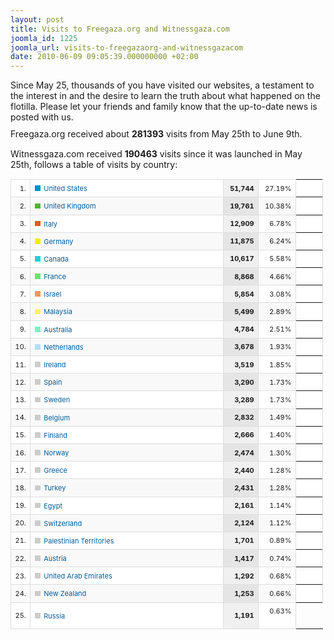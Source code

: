 ```yaml
---
layout: post
title: Visits to Freegaza.org and Witnessgaza.com
joomla_id: 1225
joomla_url: visits-to-freegazaorg-and-witnessgazacom
date: 2010-06-09 09:05:39.000000000 +02:00
---
```

<meta http-equiv="content-type" content="text/html; charset=utf-8" />
Since May 25, thousands of you have visited our websites, a testament to the interest in and the desire to learn the truth about what happened on the flotilla. Please let your friends and family know that the up-to-date news is posted with us.
<p style="margin-top: 10px; margin-right: 0px; margin-bottom: 15px; margin-left: 0px; padding: 0px;">Freegaza.org received about <strong>281393</strong> visits from May 25th to June 9th.</p>
<p style="margin-top: 10px; margin-right: 0px; margin-bottom: 15px; margin-left: 0px; padding: 0px;">Witnessgaza.com received <strong>190463</strong> visits since it was launched in May 25th, follows a table of visits by country:</p>
<p style="margin-top: 10px; margin-right: 0px; margin-bottom: 15px; margin-left: 0px; padding: 0px;">

</p>
<table id="f_table_graph" style="border-collapse: collapse; width: 500px; font-size: 11px;">
<tbody id="f_tbody_24">
<tr>
</tr>
</tbody>
<tbody id="f_tbody_0">
<tr>
<td style="text-align: right; background-image: initial; background-attachment: initial; background-origin: initial; background-clip: initial; background-color: #ffffff; width: 15px; background-position: initial initial; background-repeat: initial initial; padding: 0.6em; border: 1px solid #dddddd;">1.</td>
<td style="text-align: left; background-image: initial; background-attachment: initial; background-origin: initial; background-clip: initial; background-color: #ffffff; width: 294px; background-position: initial initial; background-repeat: initial initial; padding: 0.6em; border: 1px solid #dddddd;">
<div title="United States" id="f_primary_segment0" style="display: block; position: relative; width: 294px; height: 1.2em; margin: 0px;">
<div style="display: block; position: absolute; width: 294px; height: 1.2em; top: 0px; left: 0px; white-space: nowrap; overflow-x: hidden; overflow-y: hidden; text-overflow: ellipsis; padding: 0px; margin: 0px;">
<div style="background-image: initial; background-attachment: initial; background-origin: initial; background-clip: initial; background-color: #058dc7; position: relative; float: left; top: 0.2em; left: 0px; height: 0.8em; width: 0.8em; margin-right: 0.4em; background-position: initial initial; background-repeat: initial initial;"></div>
<div><a style="color: #005c9c; outline-style: none; outline-width: initial; outline-color: initial; text-decoration: none; margin-left: 1px;">United States</a></div>
</div>
</div>
</td>
<td style="text-align: right; background-image: initial; background-attachment: initial; background-origin: initial; background-clip: initial; background-color: #f0f0f0; width: 93px; font-weight: bold; background-position: initial initial; background-repeat: initial initial; padding: 0.6em; border: 1px solid #dddddd;">51,744</td>
<td id="f_pie_pct_0" style="text-align: right; background-image: initial; background-attachment: initial; background-origin: initial; background-clip: initial; background-color: #ffffff; width: 89px; background-position: initial initial; background-repeat: initial initial; padding: 0.6em; border: 1px solid #dddddd;">27.19%</td>
<td id="f_graph_pie" rowspan="25" style="text-align: center; border-top-width: 0px; border-right-width: 1px; border-bottom-width: 0px; border-left-width: 1px; border-top-style: initial; border-right-style: solid; border-bottom-style: initial; border-left-style: solid; border-top-color: initial; border-right-color: #dddddd; border-bottom-color: initial; border-left-color: #dddddd; background-image: initial; background-attachment: initial; background-origin: initial; background-clip: initial; background-color: #ffffff; width: 399px; vertical-align: top; padding: 0.6em;"><br /></td>
</tr>
</tbody>
<tbody id="f_tbody_1">
<tr>
<td style="text-align: right; background-image: initial; background-attachment: initial; background-origin: initial; background-clip: initial; background-color: #f9f9f9; width: 15px; background-position: initial initial; background-repeat: initial initial; padding: 0.6em; border: 1px solid #dddddd;">2.</td>
<td style="text-align: left; background-image: initial; background-attachment: initial; background-origin: initial; background-clip: initial; background-color: #f9f9f9; width: 294px; background-position: initial initial; background-repeat: initial initial; padding: 0.6em; border: 1px solid #dddddd;">
<div title="United Kingdom" id="f_primary_segment1" style="display: block; position: relative; width: 294px; height: 1.2em; margin: 0px;">
<div style="display: block; position: absolute; width: 294px; height: 1.2em; top: 0px; left: 0px; white-space: nowrap; overflow-x: hidden; overflow-y: hidden; text-overflow: ellipsis; padding: 0px; margin: 0px;">
<div style="background-image: initial; background-attachment: initial; background-origin: initial; background-clip: initial; background-color: #50b432; position: relative; float: left; top: 0.2em; left: 0px; height: 0.8em; width: 0.8em; margin-right: 0.4em; background-position: initial initial; background-repeat: initial initial;"></div>
<div><a style="color: #005c9c; outline-style: none; outline-width: initial; outline-color: initial; text-decoration: none; margin-left: 1px;">United Kingdom</a></div>
</div>
</div>
</td>
<td style="text-align: right; background-image: initial; background-attachment: initial; background-origin: initial; background-clip: initial; background-color: #e5e5e5; width: 93px; font-weight: bold; background-position: initial initial; background-repeat: initial initial; padding: 0.6em; border: 1px solid #dddddd;">19,761</td>
<td id="f_pie_pct_1" style="text-align: right; background-image: initial; background-attachment: initial; background-origin: initial; background-clip: initial; background-color: #f9f9f9; width: 89px; background-position: initial initial; background-repeat: initial initial; padding: 0.6em; border: 1px solid #dddddd;">10.38%</td>
<td style="border-top-width: 0px; border-right-width: 1px; border-bottom-width: 0px; border-left-width: 1px; border-top-style: initial; border-right-style: solid; border-bottom-style: initial; border-left-style: solid; border-top-color: initial; border-right-color: #dddddd; border-bottom-color: initial; border-left-color: #dddddd; text-align: right; background-image: initial; background-attachment: initial; background-origin: initial; background-clip: initial; background-color: #ffffff; width: 399px; background-position: initial initial; background-repeat: initial initial; padding: 0.6em;"></td>
</tr>
</tbody>
<tbody id="f_tbody_2">
<tr>
<td style="text-align: right; background-image: initial; background-attachment: initial; background-origin: initial; background-clip: initial; background-color: #ffffff; width: 15px; background-position: initial initial; background-repeat: initial initial; padding: 0.6em; border: 1px solid #dddddd;">3.</td>
<td style="text-align: left; background-image: initial; background-attachment: initial; background-origin: initial; background-clip: initial; background-color: #ffffff; width: 294px; background-position: initial initial; background-repeat: initial initial; padding: 0.6em; border: 1px solid #dddddd;">
<div title="Italy" id="f_primary_segment2" style="display: block; position: relative; width: 294px; height: 1.2em; margin: 0px;">
<div style="display: block; position: absolute; width: 294px; height: 1.2em; top: 0px; left: 0px; white-space: nowrap; overflow-x: hidden; overflow-y: hidden; text-overflow: ellipsis; padding: 0px; margin: 0px;">
<div style="background-image: initial; background-attachment: initial; background-origin: initial; background-clip: initial; background-color: #ed561b; position: relative; float: left; top: 0.2em; left: 0px; height: 0.8em; width: 0.8em; margin-right: 0.4em; background-position: initial initial; background-repeat: initial initial;"></div>
<div><a style="color: #005c9c; outline-style: none; outline-width: initial; outline-color: initial; text-decoration: none; margin-left: 1px;">Italy</a></div>
</div>
</div>
</td>
<td style="text-align: right; background-image: initial; background-attachment: initial; background-origin: initial; background-clip: initial; background-color: #f0f0f0; width: 93px; font-weight: bold; background-position: initial initial; background-repeat: initial initial; padding: 0.6em; border: 1px solid #dddddd;">12,909</td>
<td id="f_pie_pct_2" style="text-align: right; background-image: initial; background-attachment: initial; background-origin: initial; background-clip: initial; background-color: #ffffff; width: 89px; background-position: initial initial; background-repeat: initial initial; padding: 0.6em; border: 1px solid #dddddd;">6.78%</td>
<td style="border-top-width: 0px; border-right-width: 1px; border-bottom-width: 0px; border-left-width: 1px; border-top-style: initial; border-right-style: solid; border-bottom-style: initial; border-left-style: solid; border-top-color: initial; border-right-color: #dddddd; border-bottom-color: initial; border-left-color: #dddddd; text-align: right; background-image: initial; background-attachment: initial; background-origin: initial; background-clip: initial; background-color: #ffffff; width: 399px; background-position: initial initial; background-repeat: initial initial; padding: 0.6em;"></td>
</tr>
</tbody>
<tbody id="f_tbody_3">
<tr>
<td style="text-align: right; background-image: initial; background-attachment: initial; background-origin: initial; background-clip: initial; background-color: #f9f9f9; width: 15px; background-position: initial initial; background-repeat: initial initial; padding: 0.6em; border: 1px solid #dddddd;">4.</td>
<td style="text-align: left; background-image: initial; background-attachment: initial; background-origin: initial; background-clip: initial; background-color: #f9f9f9; width: 294px; background-position: initial initial; background-repeat: initial initial; padding: 0.6em; border: 1px solid #dddddd;">
<div title="Germany" id="f_primary_segment3" style="display: block; position: relative; width: 294px; height: 1.2em; margin: 0px;">
<div style="display: block; position: absolute; width: 294px; height: 1.2em; top: 0px; left: 0px; white-space: nowrap; overflow-x: hidden; overflow-y: hidden; text-overflow: ellipsis; padding: 0px; margin: 0px;">
<div style="background-image: initial; background-attachment: initial; background-origin: initial; background-clip: initial; background-color: #edef00; position: relative; float: left; top: 0.2em; left: 0px; height: 0.8em; width: 0.8em; margin-right: 0.4em; background-position: initial initial; background-repeat: initial initial;"></div>
<div><a style="color: #005c9c; outline-style: none; outline-width: initial; outline-color: initial; text-decoration: none; margin-left: 1px;">Germany</a></div>
</div>
</div>
</td>
<td style="text-align: right; background-image: initial; background-attachment: initial; background-origin: initial; background-clip: initial; background-color: #e5e5e5; width: 93px; font-weight: bold; background-position: initial initial; background-repeat: initial initial; padding: 0.6em; border: 1px solid #dddddd;">11,875</td>
<td id="f_pie_pct_3" style="text-align: right; background-image: initial; background-attachment: initial; background-origin: initial; background-clip: initial; background-color: #f9f9f9; width: 89px; background-position: initial initial; background-repeat: initial initial; padding: 0.6em; border: 1px solid #dddddd;">6.24%</td>
<td style="border-top-width: 0px; border-right-width: 1px; border-bottom-width: 0px; border-left-width: 1px; border-top-style: initial; border-right-style: solid; border-bottom-style: initial; border-left-style: solid; border-top-color: initial; border-right-color: #dddddd; border-bottom-color: initial; border-left-color: #dddddd; text-align: right; background-image: initial; background-attachment: initial; background-origin: initial; background-clip: initial; background-color: #ffffff; width: 399px; background-position: initial initial; background-repeat: initial initial; padding: 0.6em;"></td>
</tr>
</tbody>
<tbody id="f_tbody_4">
<tr>
<td style="text-align: right; background-image: initial; background-attachment: initial; background-origin: initial; background-clip: initial; background-color: #ffffff; width: 15px; background-position: initial initial; background-repeat: initial initial; padding: 0.6em; border: 1px solid #dddddd;">5.</td>
<td style="text-align: left; background-image: initial; background-attachment: initial; background-origin: initial; background-clip: initial; background-color: #ffffff; width: 294px; background-position: initial initial; background-repeat: initial initial; padding: 0.6em; border: 1px solid #dddddd;">
<div title="Canada" id="f_primary_segment4" style="display: block; position: relative; width: 294px; height: 1.2em; margin: 0px;">
<div style="display: block; position: absolute; width: 294px; height: 1.2em; top: 0px; left: 0px; white-space: nowrap; overflow-x: hidden; overflow-y: hidden; text-overflow: ellipsis; padding: 0px; margin: 0px;">
<div style="background-image: initial; background-attachment: initial; background-origin: initial; background-clip: initial; background-color: #24cbe5; position: relative; float: left; top: 0.2em; left: 0px; height: 0.8em; width: 0.8em; margin-right: 0.4em; background-position: initial initial; background-repeat: initial initial;"></div>
<div><a style="color: #005c9c; outline-style: none; outline-width: initial; outline-color: initial; text-decoration: none; margin-left: 1px;">Canada</a></div>
</div>
</div>
</td>
<td style="text-align: right; background-image: initial; background-attachment: initial; background-origin: initial; background-clip: initial; background-color: #f0f0f0; width: 93px; font-weight: bold; background-position: initial initial; background-repeat: initial initial; padding: 0.6em; border: 1px solid #dddddd;">10,617</td>
<td id="f_pie_pct_4" style="text-align: right; background-image: initial; background-attachment: initial; background-origin: initial; background-clip: initial; background-color: #ffffff; width: 89px; background-position: initial initial; background-repeat: initial initial; padding: 0.6em; border: 1px solid #dddddd;">5.58%</td>
<td style="border-top-width: 0px; border-right-width: 1px; border-bottom-width: 0px; border-left-width: 1px; border-top-style: initial; border-right-style: solid; border-bottom-style: initial; border-left-style: solid; border-top-color: initial; border-right-color: #dddddd; border-bottom-color: initial; border-left-color: #dddddd; text-align: right; background-image: initial; background-attachment: initial; background-origin: initial; background-clip: initial; background-color: #ffffff; width: 399px; background-position: initial initial; background-repeat: initial initial; padding: 0.6em;"></td>
</tr>
</tbody>
<tbody id="f_tbody_5">
<tr>
<td style="text-align: right; background-image: initial; background-attachment: initial; background-origin: initial; background-clip: initial; background-color: #f9f9f9; width: 15px; background-position: initial initial; background-repeat: initial initial; padding: 0.6em; border: 1px solid #dddddd;">6.</td>
<td style="text-align: left; background-image: initial; background-attachment: initial; background-origin: initial; background-clip: initial; background-color: #f9f9f9; width: 294px; background-position: initial initial; background-repeat: initial initial; padding: 0.6em; border: 1px solid #dddddd;">
<div title="France" id="f_primary_segment5" style="display: block; position: relative; width: 294px; height: 1.2em; margin: 0px;">
<div style="display: block; position: absolute; width: 294px; height: 1.2em; top: 0px; left: 0px; white-space: nowrap; overflow-x: hidden; overflow-y: hidden; text-overflow: ellipsis; padding: 0px; margin: 0px;">
<div style="background-image: initial; background-attachment: initial; background-origin: initial; background-clip: initial; background-color: #64e572; position: relative; float: left; top: 0.2em; left: 0px; height: 0.8em; width: 0.8em; margin-right: 0.4em; background-position: initial initial; background-repeat: initial initial;"></div>
<div><a style="color: #005c9c; outline-style: none; outline-width: initial; outline-color: initial; text-decoration: none; margin-left: 1px;">France</a></div>
</div>
</div>
</td>
<td style="text-align: right; background-image: initial; background-attachment: initial; background-origin: initial; background-clip: initial; background-color: #e5e5e5; width: 93px; font-weight: bold; background-position: initial initial; background-repeat: initial initial; padding: 0.6em; border: 1px solid #dddddd;">8,868</td>
<td id="f_pie_pct_5" style="text-align: right; background-image: initial; background-attachment: initial; background-origin: initial; background-clip: initial; background-color: #f9f9f9; width: 89px; background-position: initial initial; background-repeat: initial initial; padding: 0.6em; border: 1px solid #dddddd;">4.66%</td>
<td style="border-top-width: 0px; border-right-width: 1px; border-bottom-width: 0px; border-left-width: 1px; border-top-style: initial; border-right-style: solid; border-bottom-style: initial; border-left-style: solid; border-top-color: initial; border-right-color: #dddddd; border-bottom-color: initial; border-left-color: #dddddd; text-align: right; background-image: initial; background-attachment: initial; background-origin: initial; background-clip: initial; background-color: #ffffff; width: 399px; background-position: initial initial; background-repeat: initial initial; padding: 0.6em;"></td>
</tr>
</tbody>
<tbody id="f_tbody_6">
<tr>
<td style="text-align: right; background-image: initial; background-attachment: initial; background-origin: initial; background-clip: initial; background-color: #ffffff; width: 15px; background-position: initial initial; background-repeat: initial initial; padding: 0.6em; border: 1px solid #dddddd;">7.</td>
<td style="text-align: left; background-image: initial; background-attachment: initial; background-origin: initial; background-clip: initial; background-color: #ffffff; width: 294px; background-position: initial initial; background-repeat: initial initial; padding: 0.6em; border: 1px solid #dddddd;">
<div title="Israel" id="f_primary_segment6" style="display: block; position: relative; width: 294px; height: 1.2em; margin: 0px;">
<div style="display: block; position: absolute; width: 294px; height: 1.2em; top: 0px; left: 0px; white-space: nowrap; overflow-x: hidden; overflow-y: hidden; text-overflow: ellipsis; padding: 0px; margin: 0px;">
<div style="background-image: initial; background-attachment: initial; background-origin: initial; background-clip: initial; background-color: #ff9655; position: relative; float: left; top: 0.2em; left: 0px; height: 0.8em; width: 0.8em; margin-right: 0.4em; background-position: initial initial; background-repeat: initial initial;"></div>
<div><a style="color: #005c9c; outline-style: none; outline-width: initial; outline-color: initial; text-decoration: none; margin-left: 1px;">Israel</a></div>
</div>
</div>
</td>
<td style="text-align: right; background-image: initial; background-attachment: initial; background-origin: initial; background-clip: initial; background-color: #f0f0f0; width: 93px; font-weight: bold; background-position: initial initial; background-repeat: initial initial; padding: 0.6em; border: 1px solid #dddddd;">5,854</td>
<td id="f_pie_pct_6" style="text-align: right; background-image: initial; background-attachment: initial; background-origin: initial; background-clip: initial; background-color: #ffffff; width: 89px; background-position: initial initial; background-repeat: initial initial; padding: 0.6em; border: 1px solid #dddddd;">3.08%</td>
<td style="border-top-width: 0px; border-right-width: 1px; border-bottom-width: 0px; border-left-width: 1px; border-top-style: initial; border-right-style: solid; border-bottom-style: initial; border-left-style: solid; border-top-color: initial; border-right-color: #dddddd; border-bottom-color: initial; border-left-color: #dddddd; text-align: right; background-image: initial; background-attachment: initial; background-origin: initial; background-clip: initial; background-color: #ffffff; width: 399px; background-position: initial initial; background-repeat: initial initial; padding: 0.6em;"></td>
</tr>
</tbody>
<tbody id="f_tbody_7">
<tr>
<td style="text-align: right; background-image: initial; background-attachment: initial; background-origin: initial; background-clip: initial; background-color: #f9f9f9; width: 15px; background-position: initial initial; background-repeat: initial initial; padding: 0.6em; border: 1px solid #dddddd;">8.</td>
<td style="text-align: left; background-image: initial; background-attachment: initial; background-origin: initial; background-clip: initial; background-color: #f9f9f9; width: 294px; background-position: initial initial; background-repeat: initial initial; padding: 0.6em; border: 1px solid #dddddd;">
<div title="Malaysia" id="f_primary_segment7" style="display: block; position: relative; width: 294px; height: 1.2em; margin: 0px;">
<div style="display: block; position: absolute; width: 294px; height: 1.2em; top: 0px; left: 0px; white-space: nowrap; overflow-x: hidden; overflow-y: hidden; text-overflow: ellipsis; padding: 0px; margin: 0px;">
<div style="background-image: initial; background-attachment: initial; background-origin: initial; background-clip: initial; background-color: #fff263; position: relative; float: left; top: 0.2em; left: 0px; height: 0.8em; width: 0.8em; margin-right: 0.4em; background-position: initial initial; background-repeat: initial initial;"></div>
<div><a style="color: #005c9c; outline-style: none; outline-width: initial; outline-color: initial; text-decoration: none; margin-left: 1px;">Malaysia</a></div>
</div>
</div>
</td>
<td style="text-align: right; background-image: initial; background-attachment: initial; background-origin: initial; background-clip: initial; background-color: #e5e5e5; width: 93px; font-weight: bold; background-position: initial initial; background-repeat: initial initial; padding: 0.6em; border: 1px solid #dddddd;">5,499</td>
<td id="f_pie_pct_7" style="text-align: right; background-image: initial; background-attachment: initial; background-origin: initial; background-clip: initial; background-color: #f9f9f9; width: 89px; background-position: initial initial; background-repeat: initial initial; padding: 0.6em; border: 1px solid #dddddd;">2.89%</td>
<td style="border-top-width: 0px; border-right-width: 1px; border-bottom-width: 0px; border-left-width: 1px; border-top-style: initial; border-right-style: solid; border-bottom-style: initial; border-left-style: solid; border-top-color: initial; border-right-color: #dddddd; border-bottom-color: initial; border-left-color: #dddddd; text-align: right; background-image: initial; background-attachment: initial; background-origin: initial; background-clip: initial; background-color: #ffffff; width: 399px; background-position: initial initial; background-repeat: initial initial; padding: 0.6em;"></td>
</tr>
</tbody>
<tbody id="f_tbody_8">
<tr>
<td style="text-align: right; background-image: initial; background-attachment: initial; background-origin: initial; background-clip: initial; background-color: #ffffff; width: 15px; background-position: initial initial; background-repeat: initial initial; padding: 0.6em; border: 1px solid #dddddd;">9.</td>
<td style="text-align: left; background-image: initial; background-attachment: initial; background-origin: initial; background-clip: initial; background-color: #ffffff; width: 294px; background-position: initial initial; background-repeat: initial initial; padding: 0.6em; border: 1px solid #dddddd;">
<div title="Australia" id="f_primary_segment8" style="display: block; position: relative; width: 294px; height: 1.2em; margin: 0px;">
<div style="display: block; position: absolute; width: 294px; height: 1.2em; top: 0px; left: 0px; white-space: nowrap; overflow-x: hidden; overflow-y: hidden; text-overflow: ellipsis; padding: 0px; margin: 0px;">
<div style="background-image: initial; background-attachment: initial; background-origin: initial; background-clip: initial; background-color: #6af9c4; position: relative; float: left; top: 0.2em; left: 0px; height: 0.8em; width: 0.8em; margin-right: 0.4em; background-position: initial initial; background-repeat: initial initial;"></div>
<div><a style="color: #005c9c; outline-style: none; outline-width: initial; outline-color: initial; text-decoration: none; margin-left: 1px;">Australia</a></div>
</div>
</div>
</td>
<td style="text-align: right; background-image: initial; background-attachment: initial; background-origin: initial; background-clip: initial; background-color: #f0f0f0; width: 93px; font-weight: bold; background-position: initial initial; background-repeat: initial initial; padding: 0.6em; border: 1px solid #dddddd;">4,784</td>
<td id="f_pie_pct_8" style="text-align: right; background-image: initial; background-attachment: initial; background-origin: initial; background-clip: initial; background-color: #ffffff; width: 89px; background-position: initial initial; background-repeat: initial initial; padding: 0.6em; border: 1px solid #dddddd;">2.51%</td>
<td style="border-top-width: 0px; border-right-width: 1px; border-bottom-width: 0px; border-left-width: 1px; border-top-style: initial; border-right-style: solid; border-bottom-style: initial; border-left-style: solid; border-top-color: initial; border-right-color: #dddddd; border-bottom-color: initial; border-left-color: #dddddd; text-align: right; background-image: initial; background-attachment: initial; background-origin: initial; background-clip: initial; background-color: #ffffff; width: 399px; background-position: initial initial; background-repeat: initial initial; padding: 0.6em;"></td>
</tr>
</tbody>
<tbody id="f_tbody_9">
<tr>
<td style="text-align: right; background-image: initial; background-attachment: initial; background-origin: initial; background-clip: initial; background-color: #f9f9f9; width: 15px; background-position: initial initial; background-repeat: initial initial; padding: 0.6em; border: 1px solid #dddddd;">10.</td>
<td style="text-align: left; background-image: initial; background-attachment: initial; background-origin: initial; background-clip: initial; background-color: #f9f9f9; width: 294px; background-position: initial initial; background-repeat: initial initial; padding: 0.6em; border: 1px solid #dddddd;">
<div title="Netherlands" id="f_primary_segment9" style="display: block; position: relative; width: 294px; height: 1.2em; margin: 0px;">
<div style="display: block; position: absolute; width: 294px; height: 1.2em; top: 0px; left: 0px; white-space: nowrap; overflow-x: hidden; overflow-y: hidden; text-overflow: ellipsis; padding: 0px; margin: 0px;">
<div style="background-image: initial; background-attachment: initial; background-origin: initial; background-clip: initial; background-color: #b2deff; position: relative; float: left; top: 0.2em; left: 0px; height: 0.8em; width: 0.8em; margin-right: 0.4em; background-position: initial initial; background-repeat: initial initial;"></div>
<div><a style="color: #005c9c; outline-style: none; outline-width: initial; outline-color: initial; text-decoration: none; margin-left: 1px;">Netherlands</a></div>
</div>
</div>
</td>
<td style="text-align: right; background-image: initial; background-attachment: initial; background-origin: initial; background-clip: initial; background-color: #e5e5e5; width: 93px; font-weight: bold; background-position: initial initial; background-repeat: initial initial; padding: 0.6em; border: 1px solid #dddddd;">3,678</td>
<td id="f_pie_pct_9" style="text-align: right; background-image: initial; background-attachment: initial; background-origin: initial; background-clip: initial; background-color: #f9f9f9; width: 89px; background-position: initial initial; background-repeat: initial initial; padding: 0.6em; border: 1px solid #dddddd;">1.93%</td>
<td style="border-top-width: 0px; border-right-width: 1px; border-bottom-width: 0px; border-left-width: 1px; border-top-style: initial; border-right-style: solid; border-bottom-style: initial; border-left-style: solid; border-top-color: initial; border-right-color: #dddddd; border-bottom-color: initial; border-left-color: #dddddd; text-align: right; background-image: initial; background-attachment: initial; background-origin: initial; background-clip: initial; background-color: #ffffff; width: 399px; background-position: initial initial; background-repeat: initial initial; padding: 0.6em;"></td>
</tr>
</tbody>
<tbody id="f_tbody_10">
<tr>
<td style="text-align: right; background-image: initial; background-attachment: initial; background-origin: initial; background-clip: initial; background-color: #ffffff; width: 15px; background-position: initial initial; background-repeat: initial initial; padding: 0.6em; border: 1px solid #dddddd;">11.</td>
<td style="text-align: left; background-image: initial; background-attachment: initial; background-origin: initial; background-clip: initial; background-color: #ffffff; width: 294px; background-position: initial initial; background-repeat: initial initial; padding: 0.6em; border: 1px solid #dddddd;">
<div title="Ireland" id="f_primary_segment10" style="display: block; position: relative; width: 294px; height: 1.2em; margin: 0px;">
<div style="display: block; position: absolute; width: 294px; height: 1.2em; top: 0px; left: 0px; white-space: nowrap; overflow-x: hidden; overflow-y: hidden; text-overflow: ellipsis; padding: 0px; margin: 0px;">
<div style="background-image: initial; background-attachment: initial; background-origin: initial; background-clip: initial; background-color: #cccccc; position: relative; float: left; top: 0.2em; left: 0px; height: 0.8em; width: 0.8em; margin-right: 0.4em; background-position: initial initial; background-repeat: initial initial;"></div>
<div><a style="color: #005c9c; outline-style: none; outline-width: initial; outline-color: initial; text-decoration: none; margin-left: 1px;">Ireland</a></div>
</div>
</div>
</td>
<td style="text-align: right; background-image: initial; background-attachment: initial; background-origin: initial; background-clip: initial; background-color: #f0f0f0; width: 93px; font-weight: bold; background-position: initial initial; background-repeat: initial initial; padding: 0.6em; border: 1px solid #dddddd;">3,519</td>
<td id="f_pie_pct_10" style="text-align: right; background-image: initial; background-attachment: initial; background-origin: initial; background-clip: initial; background-color: #ffffff; width: 89px; background-position: initial initial; background-repeat: initial initial; padding: 0.6em; border: 1px solid #dddddd;">1.85%</td>
<td style="border-top-width: 0px; border-right-width: 1px; border-bottom-width: 0px; border-left-width: 1px; border-top-style: initial; border-right-style: solid; border-bottom-style: initial; border-left-style: solid; border-top-color: initial; border-right-color: #dddddd; border-bottom-color: initial; border-left-color: #dddddd; text-align: right; background-image: initial; background-attachment: initial; background-origin: initial; background-clip: initial; background-color: #ffffff; width: 399px; background-position: initial initial; background-repeat: initial initial; padding: 0.6em;"></td>
</tr>
</tbody>
<tbody id="f_tbody_11">
<tr>
<td style="text-align: right; background-image: initial; background-attachment: initial; background-origin: initial; background-clip: initial; background-color: #f9f9f9; width: 15px; background-position: initial initial; background-repeat: initial initial; padding: 0.6em; border: 1px solid #dddddd;">12.</td>
<td style="text-align: left; background-image: initial; background-attachment: initial; background-origin: initial; background-clip: initial; background-color: #f9f9f9; width: 294px; background-position: initial initial; background-repeat: initial initial; padding: 0.6em; border: 1px solid #dddddd;">
<div title="Spain" id="f_primary_segment11" style="display: block; position: relative; width: 294px; height: 1.2em; margin: 0px;">
<div style="display: block; position: absolute; width: 294px; height: 1.2em; top: 0px; left: 0px; white-space: nowrap; overflow-x: hidden; overflow-y: hidden; text-overflow: ellipsis; padding: 0px; margin: 0px;">
<div style="background-image: initial; background-attachment: initial; background-origin: initial; background-clip: initial; background-color: #cccccc; position: relative; float: left; top: 0.2em; left: 0px; height: 0.8em; width: 0.8em; margin-right: 0.4em; background-position: initial initial; background-repeat: initial initial;"></div>
<div><a style="color: #005c9c; outline-style: none; outline-width: initial; outline-color: initial; text-decoration: none; margin-left: 1px;">Spain</a></div>
</div>
</div>
</td>
<td style="text-align: right; background-image: initial; background-attachment: initial; background-origin: initial; background-clip: initial; background-color: #e5e5e5; width: 93px; font-weight: bold; background-position: initial initial; background-repeat: initial initial; padding: 0.6em; border: 1px solid #dddddd;">3,290</td>
<td id="f_pie_pct_11" style="text-align: right; background-image: initial; background-attachment: initial; background-origin: initial; background-clip: initial; background-color: #f9f9f9; width: 89px; background-position: initial initial; background-repeat: initial initial; padding: 0.6em; border: 1px solid #dddddd;">1.73%</td>
<td style="border-top-width: 0px; border-right-width: 1px; border-bottom-width: 0px; border-left-width: 1px; border-top-style: initial; border-right-style: solid; border-bottom-style: initial; border-left-style: solid; border-top-color: initial; border-right-color: #dddddd; border-bottom-color: initial; border-left-color: #dddddd; text-align: right; background-image: initial; background-attachment: initial; background-origin: initial; background-clip: initial; background-color: #ffffff; width: 399px; background-position: initial initial; background-repeat: initial initial; padding: 0.6em;"></td>
</tr>
</tbody>
<tbody id="f_tbody_12">
<tr>
<td style="text-align: right; background-image: initial; background-attachment: initial; background-origin: initial; background-clip: initial; background-color: #ffffff; width: 15px; background-position: initial initial; background-repeat: initial initial; padding: 0.6em; border: 1px solid #dddddd;">13.</td>
<td style="text-align: left; background-image: initial; background-attachment: initial; background-origin: initial; background-clip: initial; background-color: #ffffff; width: 294px; background-position: initial initial; background-repeat: initial initial; padding: 0.6em; border: 1px solid #dddddd;">
<div title="Sweden" id="f_primary_segment12" style="display: block; position: relative; width: 294px; height: 1.2em; margin: 0px;">
<div style="display: block; position: absolute; width: 294px; height: 1.2em; top: 0px; left: 0px; white-space: nowrap; overflow-x: hidden; overflow-y: hidden; text-overflow: ellipsis; padding: 0px; margin: 0px;">
<div style="background-image: initial; background-attachment: initial; background-origin: initial; background-clip: initial; background-color: #cccccc; position: relative; float: left; top: 0.2em; left: 0px; height: 0.8em; width: 0.8em; margin-right: 0.4em; background-position: initial initial; background-repeat: initial initial;"></div>
<div><a style="color: #005c9c; outline-style: none; outline-width: initial; outline-color: initial; text-decoration: none; margin-left: 1px;">Sweden</a></div>
</div>
</div>
</td>
<td style="text-align: right; background-image: initial; background-attachment: initial; background-origin: initial; background-clip: initial; background-color: #f0f0f0; width: 93px; font-weight: bold; background-position: initial initial; background-repeat: initial initial; padding: 0.6em; border: 1px solid #dddddd;">3,289</td>
<td id="f_pie_pct_12" style="text-align: right; background-image: initial; background-attachment: initial; background-origin: initial; background-clip: initial; background-color: #ffffff; width: 89px; background-position: initial initial; background-repeat: initial initial; padding: 0.6em; border: 1px solid #dddddd;">1.73%</td>
<td style="border-top-width: 0px; border-right-width: 1px; border-bottom-width: 0px; border-left-width: 1px; border-top-style: initial; border-right-style: solid; border-bottom-style: initial; border-left-style: solid; border-top-color: initial; border-right-color: #dddddd; border-bottom-color: initial; border-left-color: #dddddd; text-align: right; background-image: initial; background-attachment: initial; background-origin: initial; background-clip: initial; background-color: #ffffff; width: 399px; background-position: initial initial; background-repeat: initial initial; padding: 0.6em;"></td>
</tr>
</tbody>
<tbody id="f_tbody_13">
<tr>
<td style="text-align: right; background-image: initial; background-attachment: initial; background-origin: initial; background-clip: initial; background-color: #f9f9f9; width: 15px; background-position: initial initial; background-repeat: initial initial; padding: 0.6em; border: 1px solid #dddddd;">14.</td>
<td style="text-align: left; background-image: initial; background-attachment: initial; background-origin: initial; background-clip: initial; background-color: #f9f9f9; width: 294px; background-position: initial initial; background-repeat: initial initial; padding: 0.6em; border: 1px solid #dddddd;">
<div title="Belgium" id="f_primary_segment13" style="display: block; position: relative; width: 294px; height: 1.2em; margin: 0px;">
<div style="display: block; position: absolute; width: 294px; height: 1.2em; top: 0px; left: 0px; white-space: nowrap; overflow-x: hidden; overflow-y: hidden; text-overflow: ellipsis; padding: 0px; margin: 0px;">
<div style="background-image: initial; background-attachment: initial; background-origin: initial; background-clip: initial; background-color: #cccccc; position: relative; float: left; top: 0.2em; left: 0px; height: 0.8em; width: 0.8em; margin-right: 0.4em; background-position: initial initial; background-repeat: initial initial;"></div>
<div><a style="color: #005c9c; outline-style: none; outline-width: initial; outline-color: initial; text-decoration: none; margin-left: 1px;">Belgium</a></div>
</div>
</div>
</td>
<td style="text-align: right; background-image: initial; background-attachment: initial; background-origin: initial; background-clip: initial; background-color: #e5e5e5; width: 93px; font-weight: bold; background-position: initial initial; background-repeat: initial initial; padding: 0.6em; border: 1px solid #dddddd;">2,832</td>
<td id="f_pie_pct_13" style="text-align: right; background-image: initial; background-attachment: initial; background-origin: initial; background-clip: initial; background-color: #f9f9f9; width: 89px; background-position: initial initial; background-repeat: initial initial; padding: 0.6em; border: 1px solid #dddddd;">1.49%</td>
<td style="border-top-width: 0px; border-right-width: 1px; border-bottom-width: 0px; border-left-width: 1px; border-top-style: initial; border-right-style: solid; border-bottom-style: initial; border-left-style: solid; border-top-color: initial; border-right-color: #dddddd; border-bottom-color: initial; border-left-color: #dddddd; text-align: right; background-image: initial; background-attachment: initial; background-origin: initial; background-clip: initial; background-color: #ffffff; width: 399px; background-position: initial initial; background-repeat: initial initial; padding: 0.6em;"></td>
</tr>
</tbody>
<tbody id="f_tbody_14">
<tr>
<td style="text-align: right; background-image: initial; background-attachment: initial; background-origin: initial; background-clip: initial; background-color: #ffffff; width: 15px; background-position: initial initial; background-repeat: initial initial; padding: 0.6em; border: 1px solid #dddddd;">15.</td>
<td style="text-align: left; background-image: initial; background-attachment: initial; background-origin: initial; background-clip: initial; background-color: #ffffff; width: 294px; background-position: initial initial; background-repeat: initial initial; padding: 0.6em; border: 1px solid #dddddd;">
<div title="Finland" id="f_primary_segment14" style="display: block; position: relative; width: 294px; height: 1.2em; margin: 0px;">
<div style="display: block; position: absolute; width: 294px; height: 1.2em; top: 0px; left: 0px; white-space: nowrap; overflow-x: hidden; overflow-y: hidden; text-overflow: ellipsis; padding: 0px; margin: 0px;">
<div style="background-image: initial; background-attachment: initial; background-origin: initial; background-clip: initial; background-color: #cccccc; position: relative; float: left; top: 0.2em; left: 0px; height: 0.8em; width: 0.8em; margin-right: 0.4em; background-position: initial initial; background-repeat: initial initial;"></div>
<div><a style="color: #005c9c; outline-style: none; outline-width: initial; outline-color: initial; text-decoration: none; margin-left: 1px;">Finland</a></div>
</div>
</div>
</td>
<td style="text-align: right; background-image: initial; background-attachment: initial; background-origin: initial; background-clip: initial; background-color: #f0f0f0; width: 93px; font-weight: bold; background-position: initial initial; background-repeat: initial initial; padding: 0.6em; border: 1px solid #dddddd;">2,666</td>
<td id="f_pie_pct_14" style="text-align: right; background-image: initial; background-attachment: initial; background-origin: initial; background-clip: initial; background-color: #ffffff; width: 89px; background-position: initial initial; background-repeat: initial initial; padding: 0.6em; border: 1px solid #dddddd;">1.40%</td>
<td style="border-top-width: 0px; border-right-width: 1px; border-bottom-width: 0px; border-left-width: 1px; border-top-style: initial; border-right-style: solid; border-bottom-style: initial; border-left-style: solid; border-top-color: initial; border-right-color: #dddddd; border-bottom-color: initial; border-left-color: #dddddd; text-align: right; background-image: initial; background-attachment: initial; background-origin: initial; background-clip: initial; background-color: #ffffff; width: 399px; background-position: initial initial; background-repeat: initial initial; padding: 0.6em;"></td>
</tr>
</tbody>
<tbody id="f_tbody_15">
<tr>
<td style="text-align: right; background-image: initial; background-attachment: initial; background-origin: initial; background-clip: initial; background-color: #f9f9f9; width: 15px; background-position: initial initial; background-repeat: initial initial; padding: 0.6em; border: 1px solid #dddddd;">16.</td>
<td style="text-align: left; background-image: initial; background-attachment: initial; background-origin: initial; background-clip: initial; background-color: #f9f9f9; width: 294px; background-position: initial initial; background-repeat: initial initial; padding: 0.6em; border: 1px solid #dddddd;">
<div title="Norway" id="f_primary_segment15" style="display: block; position: relative; width: 294px; height: 1.2em; margin: 0px;">
<div style="display: block; position: absolute; width: 294px; height: 1.2em; top: 0px; left: 0px; white-space: nowrap; overflow-x: hidden; overflow-y: hidden; text-overflow: ellipsis; padding: 0px; margin: 0px;">
<div style="background-image: initial; background-attachment: initial; background-origin: initial; background-clip: initial; background-color: #cccccc; position: relative; float: left; top: 0.2em; left: 0px; height: 0.8em; width: 0.8em; margin-right: 0.4em; background-position: initial initial; background-repeat: initial initial;"></div>
<div><a style="color: #005c9c; outline-style: none; outline-width: initial; outline-color: initial; text-decoration: none; margin-left: 1px;">Norway</a></div>
</div>
</div>
</td>
<td style="text-align: right; background-image: initial; background-attachment: initial; background-origin: initial; background-clip: initial; background-color: #e5e5e5; width: 93px; font-weight: bold; background-position: initial initial; background-repeat: initial initial; padding: 0.6em; border: 1px solid #dddddd;">2,474</td>
<td id="f_pie_pct_15" style="text-align: right; background-image: initial; background-attachment: initial; background-origin: initial; background-clip: initial; background-color: #f9f9f9; width: 89px; background-position: initial initial; background-repeat: initial initial; padding: 0.6em; border: 1px solid #dddddd;">1.30%</td>
<td style="border-top-width: 0px; border-right-width: 1px; border-bottom-width: 0px; border-left-width: 1px; border-top-style: initial; border-right-style: solid; border-bottom-style: initial; border-left-style: solid; border-top-color: initial; border-right-color: #dddddd; border-bottom-color: initial; border-left-color: #dddddd; text-align: right; background-image: initial; background-attachment: initial; background-origin: initial; background-clip: initial; background-color: #ffffff; width: 399px; background-position: initial initial; background-repeat: initial initial; padding: 0.6em;"></td>
</tr>
</tbody>
<tbody id="f_tbody_16">
<tr>
<td style="text-align: right; background-image: initial; background-attachment: initial; background-origin: initial; background-clip: initial; background-color: #ffffff; width: 15px; background-position: initial initial; background-repeat: initial initial; padding: 0.6em; border: 1px solid #dddddd;">17.</td>
<td style="text-align: left; background-image: initial; background-attachment: initial; background-origin: initial; background-clip: initial; background-color: #ffffff; width: 294px; background-position: initial initial; background-repeat: initial initial; padding: 0.6em; border: 1px solid #dddddd;">
<div title="Greece" id="f_primary_segment16" style="display: block; position: relative; width: 294px; height: 1.2em; margin: 0px;">
<div style="display: block; position: absolute; width: 294px; height: 1.2em; top: 0px; left: 0px; white-space: nowrap; overflow-x: hidden; overflow-y: hidden; text-overflow: ellipsis; padding: 0px; margin: 0px;">
<div style="background-image: initial; background-attachment: initial; background-origin: initial; background-clip: initial; background-color: #cccccc; position: relative; float: left; top: 0.2em; left: 0px; height: 0.8em; width: 0.8em; margin-right: 0.4em; background-position: initial initial; background-repeat: initial initial;"></div>
<div><a style="color: #005c9c; outline-style: none; outline-width: initial; outline-color: initial; text-decoration: none; margin-left: 1px;">Greece</a></div>
</div>
</div>
</td>
<td style="text-align: right; background-image: initial; background-attachment: initial; background-origin: initial; background-clip: initial; background-color: #f0f0f0; width: 93px; font-weight: bold; background-position: initial initial; background-repeat: initial initial; padding: 0.6em; border: 1px solid #dddddd;">2,440</td>
<td id="f_pie_pct_16" style="text-align: right; background-image: initial; background-attachment: initial; background-origin: initial; background-clip: initial; background-color: #ffffff; width: 89px; background-position: initial initial; background-repeat: initial initial; padding: 0.6em; border: 1px solid #dddddd;">1.28%</td>
<td style="border-top-width: 0px; border-right-width: 1px; border-bottom-width: 0px; border-left-width: 1px; border-top-style: initial; border-right-style: solid; border-bottom-style: initial; border-left-style: solid; border-top-color: initial; border-right-color: #dddddd; border-bottom-color: initial; border-left-color: #dddddd; text-align: right; background-image: initial; background-attachment: initial; background-origin: initial; background-clip: initial; background-color: #ffffff; width: 399px; background-position: initial initial; background-repeat: initial initial; padding: 0.6em;"></td>
</tr>
</tbody>
<tbody id="f_tbody_17">
<tr>
<td style="text-align: right; background-image: initial; background-attachment: initial; background-origin: initial; background-clip: initial; background-color: #f9f9f9; width: 15px; background-position: initial initial; background-repeat: initial initial; padding: 0.6em; border: 1px solid #dddddd;">18.</td>
<td style="text-align: left; background-image: initial; background-attachment: initial; background-origin: initial; background-clip: initial; background-color: #f9f9f9; width: 294px; background-position: initial initial; background-repeat: initial initial; padding: 0.6em; border: 1px solid #dddddd;">
<div title="Turkey" id="f_primary_segment17" style="display: block; position: relative; width: 294px; height: 1.2em; margin: 0px;">
<div style="display: block; position: absolute; width: 294px; height: 1.2em; top: 0px; left: 0px; white-space: nowrap; overflow-x: hidden; overflow-y: hidden; text-overflow: ellipsis; padding: 0px; margin: 0px;">
<div style="background-image: initial; background-attachment: initial; background-origin: initial; background-clip: initial; background-color: #cccccc; position: relative; float: left; top: 0.2em; left: 0px; height: 0.8em; width: 0.8em; margin-right: 0.4em; background-position: initial initial; background-repeat: initial initial;"></div>
<div><a style="color: #005c9c; outline-style: none; outline-width: initial; outline-color: initial; text-decoration: none; margin-left: 1px;">Turkey</a></div>
</div>
</div>
</td>
<td style="text-align: right; background-image: initial; background-attachment: initial; background-origin: initial; background-clip: initial; background-color: #e5e5e5; width: 93px; font-weight: bold; background-position: initial initial; background-repeat: initial initial; padding: 0.6em; border: 1px solid #dddddd;">2,431</td>
<td id="f_pie_pct_17" style="text-align: right; background-image: initial; background-attachment: initial; background-origin: initial; background-clip: initial; background-color: #f9f9f9; width: 89px; background-position: initial initial; background-repeat: initial initial; padding: 0.6em; border: 1px solid #dddddd;">1.28%</td>
<td style="border-top-width: 0px; border-right-width: 1px; border-bottom-width: 0px; border-left-width: 1px; border-top-style: initial; border-right-style: solid; border-bottom-style: initial; border-left-style: solid; border-top-color: initial; border-right-color: #dddddd; border-bottom-color: initial; border-left-color: #dddddd; text-align: right; background-image: initial; background-attachment: initial; background-origin: initial; background-clip: initial; background-color: #ffffff; width: 399px; background-position: initial initial; background-repeat: initial initial; padding: 0.6em;"></td>
</tr>
</tbody>
<tbody id="f_tbody_18">
<tr>
<td style="text-align: right; background-image: initial; background-attachment: initial; background-origin: initial; background-clip: initial; background-color: #ffffff; width: 15px; background-position: initial initial; background-repeat: initial initial; padding: 0.6em; border: 1px solid #dddddd;">19.</td>
<td style="text-align: left; background-image: initial; background-attachment: initial; background-origin: initial; background-clip: initial; background-color: #ffffff; width: 294px; background-position: initial initial; background-repeat: initial initial; padding: 0.6em; border: 1px solid #dddddd;">
<div title="Egypt" id="f_primary_segment18" style="display: block; position: relative; width: 294px; height: 1.2em; margin: 0px;">
<div style="display: block; position: absolute; width: 294px; height: 1.2em; top: 0px; left: 0px; white-space: nowrap; overflow-x: hidden; overflow-y: hidden; text-overflow: ellipsis; padding: 0px; margin: 0px;">
<div style="background-image: initial; background-attachment: initial; background-origin: initial; background-clip: initial; background-color: #cccccc; position: relative; float: left; top: 0.2em; left: 0px; height: 0.8em; width: 0.8em; margin-right: 0.4em; background-position: initial initial; background-repeat: initial initial;"></div>
<div><a style="color: #005c9c; outline-style: none; outline-width: initial; outline-color: initial; text-decoration: none; margin-left: 1px;">Egypt</a></div>
</div>
</div>
</td>
<td style="text-align: right; background-image: initial; background-attachment: initial; background-origin: initial; background-clip: initial; background-color: #f0f0f0; width: 93px; font-weight: bold; background-position: initial initial; background-repeat: initial initial; padding: 0.6em; border: 1px solid #dddddd;">2,161</td>
<td id="f_pie_pct_18" style="text-align: right; background-image: initial; background-attachment: initial; background-origin: initial; background-clip: initial; background-color: #ffffff; width: 89px; background-position: initial initial; background-repeat: initial initial; padding: 0.6em; border: 1px solid #dddddd;">1.14%</td>
<td style="border-top-width: 0px; border-right-width: 1px; border-bottom-width: 0px; border-left-width: 1px; border-top-style: initial; border-right-style: solid; border-bottom-style: initial; border-left-style: solid; border-top-color: initial; border-right-color: #dddddd; border-bottom-color: initial; border-left-color: #dddddd; text-align: right; background-image: initial; background-attachment: initial; background-origin: initial; background-clip: initial; background-color: #ffffff; width: 399px; background-position: initial initial; background-repeat: initial initial; padding: 0.6em;"></td>
</tr>
</tbody>
<tbody id="f_tbody_19">
<tr>
<td style="text-align: right; background-image: initial; background-attachment: initial; background-origin: initial; background-clip: initial; background-color: #f9f9f9; width: 15px; background-position: initial initial; background-repeat: initial initial; padding: 0.6em; border: 1px solid #dddddd;">20.</td>
<td style="text-align: left; background-image: initial; background-attachment: initial; background-origin: initial; background-clip: initial; background-color: #f9f9f9; width: 294px; background-position: initial initial; background-repeat: initial initial; padding: 0.6em; border: 1px solid #dddddd;">
<div title="Switzerland" id="f_primary_segment19" style="display: block; position: relative; width: 294px; height: 1.2em; margin: 0px;">
<div style="display: block; position: absolute; width: 294px; height: 1.2em; top: 0px; left: 0px; white-space: nowrap; overflow-x: hidden; overflow-y: hidden; text-overflow: ellipsis; padding: 0px; margin: 0px;">
<div style="background-image: initial; background-attachment: initial; background-origin: initial; background-clip: initial; background-color: #cccccc; position: relative; float: left; top: 0.2em; left: 0px; height: 0.8em; width: 0.8em; margin-right: 0.4em; background-position: initial initial; background-repeat: initial initial;"></div>
<div><a style="color: #005c9c; outline-style: none; outline-width: initial; outline-color: initial; text-decoration: none; margin-left: 1px;">Switzerland</a></div>
</div>
</div>
</td>
<td style="text-align: right; background-image: initial; background-attachment: initial; background-origin: initial; background-clip: initial; background-color: #e5e5e5; width: 93px; font-weight: bold; background-position: initial initial; background-repeat: initial initial; padding: 0.6em; border: 1px solid #dddddd;">2,124</td>
<td id="f_pie_pct_19" style="text-align: right; background-image: initial; background-attachment: initial; background-origin: initial; background-clip: initial; background-color: #f9f9f9; width: 89px; background-position: initial initial; background-repeat: initial initial; padding: 0.6em; border: 1px solid #dddddd;">1.12%</td>
<td style="border-top-width: 0px; border-right-width: 1px; border-bottom-width: 0px; border-left-width: 1px; border-top-style: initial; border-right-style: solid; border-bottom-style: initial; border-left-style: solid; border-top-color: initial; border-right-color: #dddddd; border-bottom-color: initial; border-left-color: #dddddd; text-align: right; background-image: initial; background-attachment: initial; background-origin: initial; background-clip: initial; background-color: #ffffff; width: 399px; background-position: initial initial; background-repeat: initial initial; padding: 0.6em;"></td>
</tr>
</tbody>
<tbody id="f_tbody_20">
<tr>
<td style="text-align: right; background-image: initial; background-attachment: initial; background-origin: initial; background-clip: initial; background-color: #ffffff; width: 15px; background-position: initial initial; background-repeat: initial initial; padding: 0.6em; border: 1px solid #dddddd;">21.</td>
<td style="text-align: left; background-image: initial; background-attachment: initial; background-origin: initial; background-clip: initial; background-color: #ffffff; width: 294px; background-position: initial initial; background-repeat: initial initial; padding: 0.6em; border: 1px solid #dddddd;">
<div title="Palestinian Territories" id="f_primary_segment20" style="display: block; position: relative; width: 294px; height: 1.2em; margin: 0px;">
<div style="display: block; position: absolute; width: 294px; height: 1.2em; top: 0px; left: 0px; white-space: nowrap; overflow-x: hidden; overflow-y: hidden; text-overflow: ellipsis; padding: 0px; margin: 0px;">
<div style="background-image: initial; background-attachment: initial; background-origin: initial; background-clip: initial; background-color: #cccccc; position: relative; float: left; top: 0.2em; left: 0px; height: 0.8em; width: 0.8em; margin-right: 0.4em; background-position: initial initial; background-repeat: initial initial;"></div>
<div><a style="color: #005c9c; outline-style: none; outline-width: initial; outline-color: initial; text-decoration: none; margin-left: 1px;">Palestinian Territories</a></div>
</div>
</div>
</td>
<td style="text-align: right; background-image: initial; background-attachment: initial; background-origin: initial; background-clip: initial; background-color: #f0f0f0; width: 93px; font-weight: bold; background-position: initial initial; background-repeat: initial initial; padding: 0.6em; border: 1px solid #dddddd;">1,701</td>
<td id="f_pie_pct_20" style="text-align: right; background-image: initial; background-attachment: initial; background-origin: initial; background-clip: initial; background-color: #ffffff; width: 89px; background-position: initial initial; background-repeat: initial initial; padding: 0.6em; border: 1px solid #dddddd;">0.89%</td>
<td style="border-top-width: 0px; border-right-width: 1px; border-bottom-width: 0px; border-left-width: 1px; border-top-style: initial; border-right-style: solid; border-bottom-style: initial; border-left-style: solid; border-top-color: initial; border-right-color: #dddddd; border-bottom-color: initial; border-left-color: #dddddd; text-align: right; background-image: initial; background-attachment: initial; background-origin: initial; background-clip: initial; background-color: #ffffff; width: 399px; background-position: initial initial; background-repeat: initial initial; padding: 0.6em;"></td>
</tr>
</tbody>
<tbody id="f_tbody_21">
<tr>
<td style="text-align: right; background-image: initial; background-attachment: initial; background-origin: initial; background-clip: initial; background-color: #f9f9f9; width: 15px; background-position: initial initial; background-repeat: initial initial; padding: 0.6em; border: 1px solid #dddddd;">22.</td>
<td style="text-align: left; background-image: initial; background-attachment: initial; background-origin: initial; background-clip: initial; background-color: #f9f9f9; width: 294px; background-position: initial initial; background-repeat: initial initial; padding: 0.6em; border: 1px solid #dddddd;">
<div title="Austria" id="f_primary_segment21" style="display: block; position: relative; width: 294px; height: 1.2em; margin: 0px;">
<div style="display: block; position: absolute; width: 294px; height: 1.2em; top: 0px; left: 0px; white-space: nowrap; overflow-x: hidden; overflow-y: hidden; text-overflow: ellipsis; padding: 0px; margin: 0px;">
<div style="background-image: initial; background-attachment: initial; background-origin: initial; background-clip: initial; background-color: #cccccc; position: relative; float: left; top: 0.2em; left: 0px; height: 0.8em; width: 0.8em; margin-right: 0.4em; background-position: initial initial; background-repeat: initial initial;"></div>
<div><a style="color: #005c9c; outline-style: none; outline-width: initial; outline-color: initial; text-decoration: none; margin-left: 1px;">Austria</a></div>
</div>
</div>
</td>
<td style="text-align: right; background-image: initial; background-attachment: initial; background-origin: initial; background-clip: initial; background-color: #e5e5e5; width: 93px; font-weight: bold; background-position: initial initial; background-repeat: initial initial; padding: 0.6em; border: 1px solid #dddddd;">1,417</td>
<td id="f_pie_pct_21" style="text-align: right; background-image: initial; background-attachment: initial; background-origin: initial; background-clip: initial; background-color: #f9f9f9; width: 89px; background-position: initial initial; background-repeat: initial initial; padding: 0.6em; border: 1px solid #dddddd;">0.74%</td>
<td style="border-top-width: 0px; border-right-width: 1px; border-bottom-width: 0px; border-left-width: 1px; border-top-style: initial; border-right-style: solid; border-bottom-style: initial; border-left-style: solid; border-top-color: initial; border-right-color: #dddddd; border-bottom-color: initial; border-left-color: #dddddd; text-align: right; background-image: initial; background-attachment: initial; background-origin: initial; background-clip: initial; background-color: #ffffff; width: 399px; background-position: initial initial; background-repeat: initial initial; padding: 0.6em;"></td>
</tr>
</tbody>
<tbody id="f_tbody_22">
<tr>
<td style="text-align: right; background-image: initial; background-attachment: initial; background-origin: initial; background-clip: initial; background-color: #ffffff; width: 15px; background-position: initial initial; background-repeat: initial initial; padding: 0.6em; border: 1px solid #dddddd;">23.</td>
<td style="text-align: left; background-image: initial; background-attachment: initial; background-origin: initial; background-clip: initial; background-color: #ffffff; width: 294px; background-position: initial initial; background-repeat: initial initial; padding: 0.6em; border: 1px solid #dddddd;">
<div title="United Arab Emirates" id="f_primary_segment22" style="display: block; position: relative; width: 294px; height: 1.2em; margin: 0px;">
<div style="display: block; position: absolute; width: 294px; height: 1.2em; top: 0px; left: 0px; white-space: nowrap; overflow-x: hidden; overflow-y: hidden; text-overflow: ellipsis; padding: 0px; margin: 0px;">
<div style="background-image: initial; background-attachment: initial; background-origin: initial; background-clip: initial; background-color: #cccccc; position: relative; float: left; top: 0.2em; left: 0px; height: 0.8em; width: 0.8em; margin-right: 0.4em; background-position: initial initial; background-repeat: initial initial;"></div>
<div><a style="color: #005c9c; outline-style: none; outline-width: initial; outline-color: initial; text-decoration: none; margin-left: 1px;">United Arab Emirates</a></div>
</div>
</div>
</td>
<td style="text-align: right; background-image: initial; background-attachment: initial; background-origin: initial; background-clip: initial; background-color: #f0f0f0; width: 93px; font-weight: bold; background-position: initial initial; background-repeat: initial initial; padding: 0.6em; border: 1px solid #dddddd;">1,292</td>
<td id="f_pie_pct_22" style="text-align: right; background-image: initial; background-attachment: initial; background-origin: initial; background-clip: initial; background-color: #ffffff; width: 89px; background-position: initial initial; background-repeat: initial initial; padding: 0.6em; border: 1px solid #dddddd;">0.68%</td>
<td style="border-top-width: 0px; border-right-width: 1px; border-bottom-width: 0px; border-left-width: 1px; border-top-style: initial; border-right-style: solid; border-bottom-style: initial; border-left-style: solid; border-top-color: initial; border-right-color: #dddddd; border-bottom-color: initial; border-left-color: #dddddd; text-align: right; background-image: initial; background-attachment: initial; background-origin: initial; background-clip: initial; background-color: #ffffff; width: 399px; background-position: initial initial; background-repeat: initial initial; padding: 0.6em;"></td>
</tr>
</tbody>
<tbody id="f_tbody_23">
<tr>
<td style="text-align: right; background-image: initial; background-attachment: initial; background-origin: initial; background-clip: initial; background-color: #f9f9f9; width: 15px; background-position: initial initial; background-repeat: initial initial; padding: 0.6em; border: 1px solid #dddddd;">24.</td>
<td style="text-align: left; background-image: initial; background-attachment: initial; background-origin: initial; background-clip: initial; background-color: #f9f9f9; width: 294px; background-position: initial initial; background-repeat: initial initial; padding: 0.6em; border: 1px solid #dddddd;">
<div title="New Zealand" id="f_primary_segment23" style="display: block; position: relative; width: 294px; height: 1.2em; margin: 0px;">
<div style="display: block; position: absolute; width: 294px; height: 1.2em; top: 0px; left: 0px; white-space: nowrap; overflow-x: hidden; overflow-y: hidden; text-overflow: ellipsis; padding: 0px; margin: 0px;">
<div style="background-image: initial; background-attachment: initial; background-origin: initial; background-clip: initial; background-color: #cccccc; position: relative; float: left; top: 0.2em; left: 0px; height: 0.8em; width: 0.8em; margin-right: 0.4em; background-position: initial initial; background-repeat: initial initial;"></div>
<div><a style="color: #005c9c; outline-style: none; outline-width: initial; outline-color: initial; text-decoration: none; margin-left: 1px;">New Zealand</a></div>
</div>
</div>
</td>
<td style="text-align: right; background-image: initial; background-attachment: initial; background-origin: initial; background-clip: initial; background-color: #e5e5e5; width: 93px; font-weight: bold; background-position: initial initial; background-repeat: initial initial; padding: 0.6em; border: 1px solid #dddddd;">1,253</td>
<td id="f_pie_pct_23" style="text-align: right; background-image: initial; background-attachment: initial; background-origin: initial; background-clip: initial; background-color: #f9f9f9; width: 89px; background-position: initial initial; background-repeat: initial initial; padding: 0.6em; border: 1px solid #dddddd;">0.66%</td>
<td style="border-top-width: 0px; border-right-width: 1px; border-bottom-width: 0px; border-left-width: 1px; border-top-style: initial; border-right-style: solid; border-bottom-style: initial; border-left-style: solid; border-top-color: initial; border-right-color: #dddddd; border-bottom-color: initial; border-left-color: #dddddd; text-align: right; background-image: initial; background-attachment: initial; background-origin: initial; background-clip: initial; background-color: #ffffff; width: 399px; background-position: initial initial; background-repeat: initial initial; padding: 0.6em;"></td>
</tr>
</tbody>
<tbody id="f_tbody_24">
<tr>
<td style="text-align: right; background-image: initial; background-attachment: initial; background-origin: initial; background-clip: initial; background-color: #ffffff; width: 15px; background-position: initial initial; background-repeat: initial initial; padding: 0.6em; border: 1px solid #dddddd;">25.</td>
<td style="text-align: left; background-image: initial; background-attachment: initial; background-origin: initial; background-clip: initial; background-color: #ffffff; width: 294px; background-position: initial initial; background-repeat: initial initial; padding: 0.6em; border: 1px solid #dddddd;">
<div title="Russia" id="f_primary_segment24" style="display: block; position: relative; width: 294px; height: 1.2em; margin: 0px;">
<div style="display: block; position: absolute; width: 294px; height: 1.2em; top: 0px; left: 0px; white-space: nowrap; overflow-x: hidden; overflow-y: hidden; text-overflow: ellipsis; padding: 0px; margin: 0px;">
<div style="background-image: initial; background-attachment: initial; background-origin: initial; background-clip: initial; background-color: #cccccc; position: relative; float: left; top: 0.2em; left: 0px; height: 0.8em; width: 0.8em; margin-right: 0.4em; background-position: initial initial; background-repeat: initial initial;"></div>
<div><a style="color: #005c9c; outline-style: none; outline-width: initial; outline-color: initial; text-decoration: none; margin-left: 1px;">Russia</a></div>
</div>
</div>
</td>
<td style="text-align: right; background-image: initial; background-attachment: initial; background-origin: initial; background-clip: initial; background-color: #f0f0f0; width: 93px; font-weight: bold; background-position: initial initial; background-repeat: initial initial; padding: 0.6em; border: 1px solid #dddddd;">1,191</td>
<td id="f_pie_pct_24" style="text-align: right; background-image: initial; background-attachment: initial; background-origin: initial; background-clip: initial; background-color: #ffffff; width: 89px; background-position: initial initial; background-repeat: initial initial; padding: 0.6em; border: 1px solid #dddddd;">0.63%<br /><br /></td>
</tr>
</tbody>
</table>
<br />
<p> </p>
